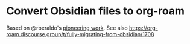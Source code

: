 # Convert Obsidian files to org-roam

Based on @rberaldo's [pioneering work](https://gist.github.com/rberaldo/2a3bd82d5ed4bc39fee7e8ff4a6242b2).
See also https://org-roam.discourse.group/t/fully-migrating-from-obsidian/1708
